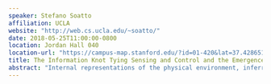 ```yaml
---
speaker: Stefano Soatto
affiliation: UCLA
website: "http://web.cs.ucla.edu/~soatto/"
date: 2018-05-25T11:00:00-0800
location: Jordan Hall 040
location-url: "https://campus-map.stanford.edu/?id=01-420&lat=37.42865133749201&lng=-122.17121865473717&zoom=17"
title: The Information Knot Tying Sensing and Control and the Emergence Theory of Deep Representation Learning
abstract: "Internal representations of the physical environment, inferred from sensory data, are believed to be crucial for interaction with it, but until recently lacked sound theoretical foundations. Indeed, some of the practices for high-dimensional sensor streams like imagery seemed to contravene basic principles of Information Theory: Are there non-trivial functions of past data that ‘summarize’ the ‘information’ it contains that is relevant to decision and control tasks? What ‘state’ of the world should an autonomous system maintain? How would such a state be inferred? What properties should it have? Is there some kind of ‘separation principle’, whereby a statistic (the state) of all past data is sufficient for control and decision tasks? I will start from defining an optimal representation as a (stochastic) function of past data that is sufficient (as good as the data) for a given task, has minimal (information) complexity, and is invariant to nuisance factors affecting the data but irrelevant for a task. Such minimal sufficient invariants, if computable, would be an ideal representation of the given data for the given task. I will then show that these criteria can be formalized into a variational optimization problem via the Information Bottleneck Lagrangian, and minimized with respect to a universal approximant class of function realized by deep neural networks. I will then specialize this program for control tasks, and show that it is possible to define and compute a ‘state’ that separates past data from future tasks, and has all the desirable properties that generalize the state of dynamical models customary in linear control systems, except for being highly non-linear and having high-dimension (in the millions)."
---
```

